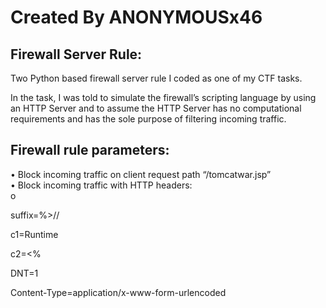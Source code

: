 # Created By ANONYMOUSx46

## Firewall Server Rule:

Two Python based firewall server rule I coded as one of my CTF tasks.

In the task, I was told to simulate the firewall’s scripting language by using an HTTP Server and to assume the HTTP Server has no computational requirements and has the sole purpose of filtering incoming traffic.

## Firewall rule parameters:

• Block incoming traffic on client request path “/tomcatwar.jsp” 
<br>
• Block incoming traffic with HTTP headers:
<br>
o

suffix=%>//

c1=Runtime

c2=<%

DNT=1

Content-Type=application/x-www-form-urlencoded
